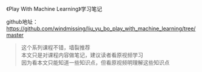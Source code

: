 《Play With Machine Learning》学习笔记  

github地址：https://github.com/windmissing/liu_yu_bo_play_with_machine_learning/tree/master

> 这个系列课程不错，墙裂推荐  
> 本文只是对课程内容做笔记，建议读者看原视频学习  
> 因为看本文只能知道一些知识点，但看原视频明理解这些知识点  